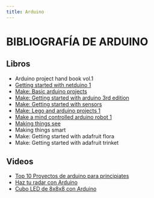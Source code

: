 ```yaml
---
title: Arduino
---
```

# BIBLIOGRAFÍA DE ARDUINO

## Libros      
* Arduino project hand book vol.1 
* [Getting started with netduino 1](https://pdfs.semanticscholar.org/0456/f26969c1d800e817fe681bb8fd825b249c73.pdf)
* [Make: Basic arduino projects](https://media.digikey.com/pdf/Data%20Sheets/O'Reilly_PDFs/Make_Basic_Arduino_Projects_9781449360665.pdf)
* [Make: Getting started with arduino 3rd edition](https://www.esc19.net/cms/lib011/TX01933775/Centricity/Domain/110/make_gettingstartedwitharduino_3rdedition.pdf)
* [Make: Getting started with sensors](https://tentacle.net/~prophet/raspberrypi/Make%20-%20Getting%20Started%20with%20Sensors%20-%20Measure%20the%20World%20with%20Electronics%2C%20Arduino%2C%20and%20Raspberry%20Pi%20%5BStarDiwa%5D/Make%20-%20Getting%20Started%20with%20Sensors%20-%20Measure%20the%20World%20with%20Electronics%2C%20Arduino%2C%20and%20Raspberry%20Pi%20%5BStarDiwa%5D.pdf)
* [Make: Lego and arduino projects 1](http://www.farnell.com/datasheets/1895155.pdf)
* [Make a mind controlled arduino robot 1](http://www.hmangas.com/Electronica/Datasheets/Arduino/LIBROS%20Y%20MANUALES/%5BMake.a.Mind-Controlled.Arduino.Robot(2011.12)%5D.Tero.Karvinen.pdf)
* [Making things see](http://www.hmangas.com/Electronica/Datasheets/Arduino/LIBROS%20Y%20MANUALES/[Making.Things.See(2012.01)].Greg.Borenstein.pdf)
* Making things smart
* Make: Getting started with adafruit flora
* Make: Getting started with adafruit trinket

## Videos
* [Top 10 Proyectos de arduino para principiates](https://www.youtube.com/watch?v=PfvqunpN7M4)
* [Haz tu radar con Arduino](https://www.youtube.com/watch?v=kQRYIH2HwfY)
* [Cubo LED de 8x8x8 con Arduino](https://www.youtube.com/watch?v=T5Aq7cRc-mU)
